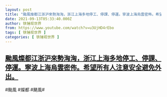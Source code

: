 ```yaml
---
layout: post
title: "颱風燦都江浙沪來勢洶洶，浙江上海多地停工、停課、停運。寧波上海烏雲密佈。希望所有人注意安全避免外出。"
date: 2021-09-13T05:33:40.000Z
author: 铁锤观世界
from: https://www.youtube.com/watch?v=u3UjHD4rEbo
tags: [ 铁锤观世界 ]
categories: [ 铁锤观世界 ]
---
```

<!--1631511220000-->
[颱風燦都江浙沪來勢洶洶，浙江上海多地停工、停課、停運。寧波上海烏雲密佈。希望所有人注意安全避免外出。](https://www.youtube.com/watch?v=u3UjHD4rEbo)
------

<div>
#颱風 #燦都 #颶風#
</div>
